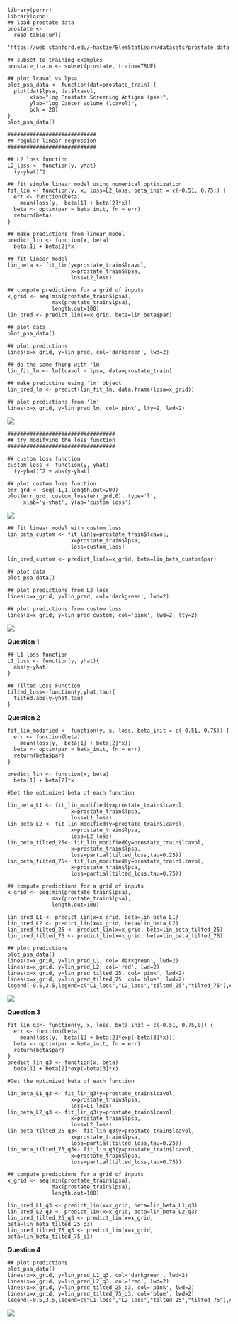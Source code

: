     library(purrr)
    library(qrnn)
    ## load prostate data
    prostate <- 
      read.table(url(
        'https://web.stanford.edu/~hastie/ElemStatLearn/datasets/prostate.data'))

    ## subset to training examples
    prostate_train <- subset(prostate, train==TRUE)

    ## plot lcavol vs lpsa
    plot_psa_data <- function(dat=prostate_train) {
      plot(dat$lpsa, dat$lcavol,
           xlab="log Prostate Screening Antigen (psa)",
           ylab="log Cancer Volume (lcavol)",
           pch = 20)
    }
    plot_psa_data()

    ############################
    ## regular linear regression
    ############################

    ## L2 loss function
    L2_loss <- function(y, yhat)
      (y-yhat)^2

    ## fit simple linear model using numerical optimization
    fit_lin <- function(y, x, loss=L2_loss, beta_init = c(-0.51, 0.75)) {
      err <- function(beta)
        mean(loss(y,  beta[1] + beta[2]*x))
      beta <- optim(par = beta_init, fn = err)
      return(beta)
    }

    ## make predictions from linear model
    predict_lin <- function(x, beta)
      beta[1] + beta[2]*x

    ## fit linear model
    lin_beta <- fit_lin(y=prostate_train$lcavol,
                        x=prostate_train$lpsa,
                        loss=L2_loss)

    ## compute predictions for a grid of inputs
    x_grid <- seq(min(prostate_train$lpsa),
                  max(prostate_train$lpsa),
                  length.out=100)
    lin_pred <- predict_lin(x=x_grid, beta=lin_beta$par)

    ## plot data
    plot_psa_data()

    ## plot predictions
    lines(x=x_grid, y=lin_pred, col='darkgreen', lwd=2)

    ## do the same thing with 'lm'
    lin_fit_lm <- lm(lcavol ~ lpsa, data=prostate_train)

    ## make predictins using 'lm' object
    lin_pred_lm <- predict(lin_fit_lm, data.frame(lpsa=x_grid))

    ## plot predictions from 'lm'
    lines(x=x_grid, y=lin_pred_lm, col='pink', lty=2, lwd=2)

![](Homework-2_files/figure-markdown_strict/unnamed-chunk-1-1.png)

    ##################################
    ## try modifying the loss function
    ##################################

    ## custom loss function
    custom_loss <- function(y, yhat)
      (y-yhat)^2 + abs(y-yhat)

    ## plot custom loss function
    err_grd <- seq(-1,1,length.out=200)
    plot(err_grd, custom_loss(err_grd,0), type='l',
         xlab='y-yhat', ylab='custom loss')

![](Homework-2_files/figure-markdown_strict/unnamed-chunk-1-2.png)

    ## fit linear model with custom loss
    lin_beta_custom <- fit_lin(y=prostate_train$lcavol,
                        x=prostate_train$lpsa,
                        loss=custom_loss)

    lin_pred_custom <- predict_lin(x=x_grid, beta=lin_beta_custom$par)

    ## plot data
    plot_psa_data()

    ## plot predictions from L2 loss
    lines(x=x_grid, y=lin_pred, col='darkgreen', lwd=2)

    ## plot predictions from custom loss
    lines(x=x_grid, y=lin_pred_custom, col='pink', lwd=2, lty=2)

![](Homework-2_files/figure-markdown_strict/unnamed-chunk-1-3.png)

**Question 1**

    ## L1 loss function
    L1_loss <- function(y, yhat){
      abs(y-yhat)
    }

    ## Tilted Loss Function
    tilted_loss<-function(y,yhat,tau){
      tilted.abs(y-yhat,tau)
    }

**Question 2**

    fit_lin_modified <- function(y, x, loss, beta_init = c(-0.51, 0.75)) {
      err <- function(beta)
        mean(loss(y,  beta[1] + beta[2]*x))
      beta <- optim(par = beta_init, fn = err)
      return(beta$par)
    }

    predict_lin <- function(x, beta)
      beta[1] + beta[2]*x

    #Get the optimized beta of each function

    lin_beta_L1 <- fit_lin_modified(y=prostate_train$lcavol,
                        x=prostate_train$lpsa,
                        loss=L1_loss)
    lin_beta_L2 <- fit_lin_modified(y=prostate_train$lcavol,
                        x=prostate_train$lpsa,
                        loss=L2_loss)
    lin_beta_tilted_25<- fit_lin_modified(y=prostate_train$lcavol,
                        x=prostate_train$lpsa,
                        loss=partial(tilted_loss,tau=0.25))
    lin_beta_tilted_75<- fit_lin_modified(y=prostate_train$lcavol,
                        x=prostate_train$lpsa,
                        loss=partial(tilted_loss,tau=0.75))

    ## compute predictions for a grid of inputs
    x_grid <- seq(min(prostate_train$lpsa),
                  max(prostate_train$lpsa),
                  length.out=100)

    lin_pred_L1 <- predict_lin(x=x_grid, beta=lin_beta_L1)
    lin_pred_L2 <- predict_lin(x=x_grid, beta=lin_beta_L2)
    lin_pred_tilted_25 <- predict_lin(x=x_grid, beta=lin_beta_tilted_25)
    lin_pred_tilted_75 <- predict_lin(x=x_grid, beta=lin_beta_tilted_75)

    ## plot predictions
    plot_psa_data()
    lines(x=x_grid, y=lin_pred_L1, col='darkgreen', lwd=2)
    lines(x=x_grid, y=lin_pred_L2, col='red', lwd=2)
    lines(x=x_grid, y=lin_pred_tilted_25, col='pink', lwd=2)
    lines(x=x_grid, y=lin_pred_tilted_75, col='blue', lwd=2)
    legend(-0.5,3.5,legend=c("L1_loss","L2_loss","tilted_25","tilted_75"),col=c("darkgreen","red","pink","blue"),lty=1,cex=0.7)

![](Homework-2_files/figure-markdown_strict/unnamed-chunk-3-1.png)

**Question 3**

    fit_lin_q3<- function(y, x, loss, beta_init = c(-0.51, 0.75,0)) {
      err <- function(beta)
        mean(loss(y,  beta[1] + beta[2]*exp(-beta[3]*x)))
      beta <- optim(par = beta_init, fn = err)
      return(beta$par)
    }
    predict_lin_q3 <- function(x, beta)
      beta[1] + beta[2]*exp(-beta[3]*x)

    #Get the optimized beta of each function

    lin_beta_L1_q3 <- fit_lin_q3(y=prostate_train$lcavol,
                        x=prostate_train$lpsa,
                        loss=L1_loss)
    lin_beta_L2_q3 <- fit_lin_q3(y=prostate_train$lcavol,
                        x=prostate_train$lpsa,
                        loss=L2_loss)
    lin_beta_tilted_25_q3<- fit_lin_q3(y=prostate_train$lcavol,
                        x=prostate_train$lpsa,
                        loss=partial(tilted_loss,tau=0.25))
    lin_beta_tilted_75_q3<- fit_lin_q3(y=prostate_train$lcavol,
                        x=prostate_train$lpsa,
                        loss=partial(tilted_loss,tau=0.75))

    ## compute predictions for a grid of inputs
    x_grid <- seq(min(prostate_train$lpsa),
                  max(prostate_train$lpsa),
                  length.out=100)

    lin_pred_L1_q3 <- predict_lin(x=x_grid, beta=lin_beta_L1_q3)
    lin_pred_L2_q3 <- predict_lin(x=x_grid, beta=lin_beta_L2_q3)
    lin_pred_tilted_25_q3 <- predict_lin(x=x_grid, beta=lin_beta_tilted_25_q3)
    lin_pred_tilted_75_q3 <- predict_lin(x=x_grid, beta=lin_beta_tilted_75_q3)

**Question 4**

    ## plot predictions
    plot_psa_data()
    lines(x=x_grid, y=lin_pred_L1_q3, col='darkgreen', lwd=2)
    lines(x=x_grid, y=lin_pred_L2_q3, col='red', lwd=2)
    lines(x=x_grid, y=lin_pred_tilted_25_q3, col='pink', lwd=2)
    lines(x=x_grid, y=lin_pred_tilted_75_q3, col='blue', lwd=2)
    legend(-0.5,3.5,legend=c("L1_loss","L2_loss","tilted_25","tilted_75"),col=c("darkgreen","red","pink","blue"),lty=1,cex=0.7)

![](Homework-2_files/figure-markdown_strict/unnamed-chunk-5-1.png)
